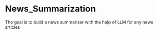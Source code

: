 # News_Summarization
The goal is to build a news summariser with the help of LLM for any news articles
